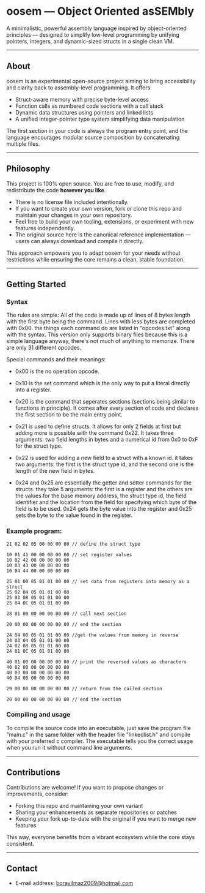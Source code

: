 # oosem — Object Oriented asSEMbly

A minimalistic, powerful assembly language inspired by object-oriented principles — designed to simplify low-level programming by unifying pointers, integers, and dynamic-sized structs in a single clean VM.

---

## About

oosem is an experimental open-source project aiming to bring accessibility and clarity back to assembly-level programming. It offers:

- Struct-aware memory with precise byte-level access  
- Function calls as numbered code sections with a call stack  
- Dynamic data structures using pointers and linked lists  
- A unified integer-pointer type system simplifying data manipulation 

The first section in your code is always the program entry point, and the language encourages modular source composition by concatenating multiple files.

---

## Philosophy

This project is 100% open source. You are free to use, modify, and redistribute the code **however you like**.  

- There is no license file included intentionally.  
- If you want to create your own version, fork or clone this repo and maintain your changes in your own repository.  
- Feel free to build your own tooling, extensions, or experiment with new features independently.  
- The original source here is the canonical reference implementation — users can always download and compile it directly.  

This approach empowers you to adapt oosem for your needs without restrictions while ensuring the core remains a clean, stable foundation.

---

## Getting Started

### Syntax

The rules are simple: All of the code is made up of lines of 8 bytes length with the first byte being the command. Lines with less bytes are completed with 0x00. the things each command do are listed in "opcodes.txt" along with the syntax. This version only supports binary files because this is a simple language anyway, there's not much of anything to memorize. There are only 31 different opcodes.

Special commands and their meanings:

- 0x00 is the no operation opcode.

- 0x10 is the set command which is the only way to put a literal directly into a register.

- 0x20 is the command that seperates sections (sections being similar to functions in principle). It comes after every section of code and declares the first section to be the main entry point.

- 0x21 is used to define structs. It allows for only 2 fields at first but adding more is possible with the command 0x22. It takes three arguments: two field lengths in bytes and a numerical id from 0x0 to 0xF for the struct type.

- 0x22 is used for adding a new field to a struct with a known id. it takes two arguments: the first is the struct type id, and the second one is the length of the new field in bytes.

- 0x24 and 0x25 are essentially the getter and setter commands for the structs. they take 5 arguments: the first is a register and the others are the values for the base memory address, the struct type id, the field identifier and the location from the field for specifying which byte of the field is to be used. 0x24 gets the byte value into the register and 0x25 sets the byte to the value found in the register.

### Example program:

```
21 02 02 05 00 00 00 00 // define the struct type

10 01 41 00 00 00 00 00 // set register values
10 02 42 00 00 00 00 00
10 03 43 00 00 00 00 00
10 04 44 00 00 00 00 00

25 01 00 05 01 01 00 00 // set data from registers into memory as a struct
25 02 04 05 01 01 00 00
25 03 08 05 01 01 00 00
25 04 0C 05 01 01 00 00

28 01 00 00 00 00 00 00 // call next section

20 00 00 00 00 00 00 00 // end the section

24 04 00 05 01 01 00 00 //get the values from memory in reverse
24 03 04 05 01 01 00 00
24 02 08 05 01 01 00 00
24 01 0C 05 01 01 00 00

40 01 00 00 00 00 00 00 // print the reversed values as characters
40 02 00 00 00 00 00 00
40 03 00 00 00 00 00 00
40 04 00 00 00 00 00 00

29 00 00 00 00 00 00 00 // return from the called section

20 00 00 00 00 00 00 00 // end the section
```

### Compiling and usage

To compile the source code into an executable, just save the program file "main.c" in the same folder with the header file "linkedlist.h" and compile with your preferred c compiler. The executable tells you the correct usage when you run it without command line arguments.

---

## Contributions

Contributions are welcome! If you want to propose changes or improvements, consider:

- Forking this repo and maintaining your own variant  
- Sharing your enhancements as separate repositories or patches  
- Keeping your fork up-to-date with the original if you want to merge new features  

This way, everyone benefits from a vibrant ecosystem while the core stays consistent.

---

## Contact

- E-mail address: borayilmaz2009@hotmail.com

